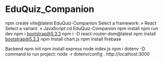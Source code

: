 # EduQuiz_Companion
npm create vite@latest EduQuiz-Companion
Select a framework: » React
Select a variant: » JavaScript
cd EduQuiz-Companion
npm install
npm run dev
npm i bootstrap@5.3.3
npm i -D react-router-dom@latest
npm install bootstrap@5.3.3
npm install chart.js
npm install firebase

Backend
npm init
npm install express
node index.js
npm i dotenv -D
 command to run project: node -r dotenv/config .
http://localhost:3000 